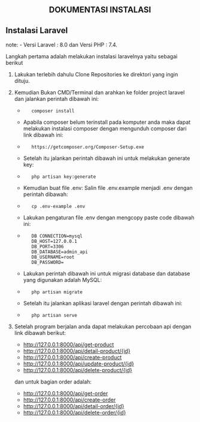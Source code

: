 <h2 align="center">DOKUMENTASI INSTALASI</h2>

## Instalasi Laravel

note: 
     -     Versi Laravel : 8.0 dan Versi PHP : 7.4.

Langkah pertama adalah melakukan instalasi laravelnya yaitu sebagai berikut
1. Lakukan terlebih dahulu Clone Repositories ke direktori yang ingin dituju.
2. Kemudian Bukan CMD/Terminal dan arahkan ke folder project laravel dan jalankan perintah dibawah ini:
   -        composer install
   -    Apabila composer belum terinstall pada komputer anda maka dapat melakukan instalasi composer dengan mengunduh composer dari link dibawah ini:
   -        https://getcomposer.org/Composer-Setup.exe
   -    Setelah itu jalankan perintah dibawah ini untuk melakukan generate key:
   -        php artisan key:generate
   -    Kemudian buat file .env: Salin file .env.example menjadi .env dengan perintah dibawah:
   -        cp .env-example .env
   -    Lakukan pengaturan file .env dengan mengcopy paste code dibawah ini:
   -        DB CONNECTION=mysql
            DB_HOST=127.0.0.1
            DB_PORT=3306
            DB_DATABASE=admin_api
            DB_USERNAME=root
            DB_PASSWORD=
            
            
   -    Lakukan perintah dibawah ini untuk migrasi database dan database yang digunakan adalah MySQL:
   -        php artisan migrate
   -    Setelah itu jalankan aplikasi laravel dengan perintah dibawah ini:
   -        php artisan serve

3. Setelah program berjalan anda dapat melakukan percobaan api dengan link dibawah berikut:
   -    http://127.0.0.1:8000/api/get-product
   -    http://127.0.0.1:8000/api/detail-product/{id}
   -    http://127.0.0.1:8000/api/create-product
   -    http://127.0.0.1:8000/api/update-product/{id}
   -    http://127.0.0.1:8000/api/delete-product/{id}
   
   dan untuk bagian order adalah:
   -    http://127.0.0.1:8000/api/get-order
   -    http://127.0.0.1:8000/api/create-order
   -    http://127.0.0.1:8000/api/detail-order/{id}  
   -    http://127.0.0.1:8000/api/delete-order/{id}
